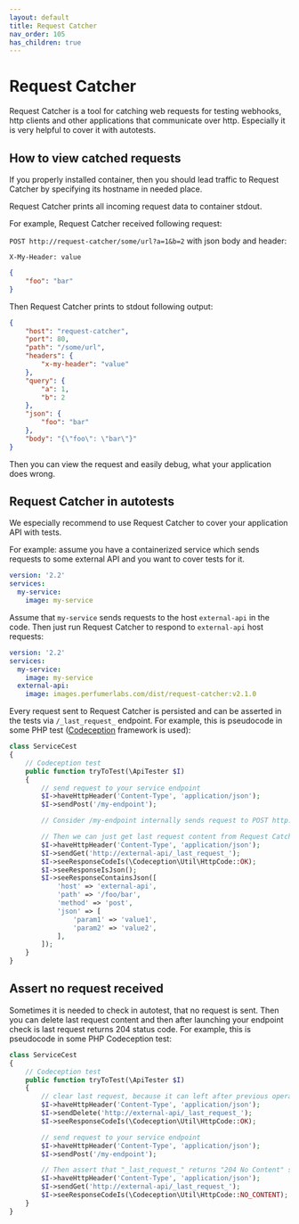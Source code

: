 ```yaml
---
layout: default
title: Request Catcher
nav_order: 105
has_children: true
---
```


Request Catcher
===============

Request Catcher is a tool for catching web requests for testing webhooks, http clients and other applications that communicate over http.
Especially it is very helpful to cover it with autotests.

How to view catched requests
----------------------------

If you properly installed container, then you should lead traffic to Request Catcher by specifying its hostname in needed place.

Request Catcher prints all incoming request data to container stdout.

For example, Request Catcher received following request:

`POST http://request-catcher/some/url?a=1&b=2` with json body and header:

`X-My-Header: value`

```json
{
    "foo": "bar"
}
```

Then Request Catcher prints to stdout following output:

```json
{
    "host": "request-catcher",
    "port": 80,
    "path": "/some/url",
    "headers": {
        "x-my-header": "value"
    },
    "query": {
        "a": 1,
        "b": 2
    },
    "json": {
        "foo": "bar"
    },
    "body": "{\"foo\": \"bar\"}"
}
```

Then you can view the request and easily debug, what your application does wrong.

Request Catcher in autotests
----------------------------

We especially recommend to use Request Catcher to cover your application API with tests.

For example: assume you have a containerized service which sends requests to some external API and you want to cover tests for it.

```yml
version: '2.2'
services:
  my-service:
    image: my-service
```

Assume that `my-service` sends requests to the host `external-api` in the code.
Then just run Request Catcher to respond to `external-api` host requests:

```yml
version: '2.2'
services:
  my-service:
    image: my-service
  external-api:
    image: images.perfumerlabs.com/dist/request-catcher:v2.1.0
```

Every request sent to Request Catcher is persisted and can be asserted in the tests via `/_last_request_` endpoint.
For example, this is pseudocode in some PHP test ([Codeception](https://codeception.com/) framework is used):

```php
class ServiceCest
{
    // Codeception test
    public function tryToTest(\ApiTester $I)
    {
        // send request to your service endpoint
        $I->haveHttpHeader('Content-Type', 'application/json');
        $I->sendPost('/my-endpoint');

        // Consider /my-endpoint internally sends request to POST http://external-api/foo/bar with some json payload

        // Then we can just get last request content from Request Catcher and assert it
        $I->haveHttpHeader('Content-Type', 'application/json');
        $I->sendGet('http://external-api/_last_request_');
        $I->seeResponseCodeIs(\Codeception\Util\HttpCode::OK);
        $I->seeResponseIsJson();
        $I->seeResponseContainsJson([
            'host' => 'external-api',
            'path' => '/foo/bar',
            'method' => 'post',
            'json' => [
                'param1' => 'value1',
                'param2' => 'value2',
            ],
        ]);
    }
}
```

Assert no request received
--------------------------

Sometimes it is needed to check in autotest, that no request is sent.
Then you can delete last request content and then after launching your endpoint check is last request returns 204 status code.
For example, this is pseudocode in some PHP Codeception test:

```php
class ServiceCest
{
    // Codeception test
    public function tryToTest(\ApiTester $I)
    {
        // clear last request, because it can left after previous operations
        $I->haveHttpHeader('Content-Type', 'application/json');
        $I->sendDelete('http://external-api/_last_request_');
        $I->seeResponseCodeIs(\Codeception\Util\HttpCode::OK);

        // send request to your service endpoint
        $I->haveHttpHeader('Content-Type', 'application/json');
        $I->sendPost('/my-endpoint');

        // Then assert that "_last_request_" returns "204 No Content" status code
        $I->haveHttpHeader('Content-Type', 'application/json');
        $I->sendGet('http://external-api/_last_request_');
        $I->seeResponseCodeIs(\Codeception\Util\HttpCode::NO_CONTENT);
    }
}
```